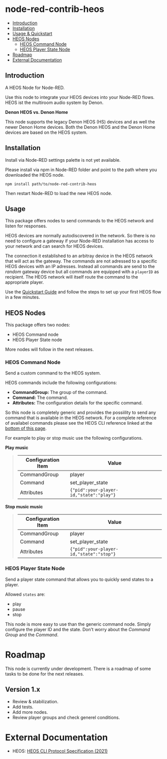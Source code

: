 # node-red-contrib-heos

* [Introduction](#introduction)
* [Installation](#installation)
* [Usage & Quickstart](#usage)
* [HEOS Nodes](#heos-nodes)
    * [HEOS Command Node](#heos-command-node)
    * [HEOS Player State Node](#heos-player-state-node)
* [Roadmap](#roadmap)
* [External Documentation](#external-documentation)

## Introduction

A HEOS Node for Node-RED.

Use this node to integrate your HEOS devices into your Node-RED flows. HEOS ist the multiroom audio system by Denon.

**Denon HEOS vs. Denon Home**

This node supports the legacy Denon HEOS (HS) devices and as well the newer Denon Home devices. Both the Denon HEOS and the Denon Home devices are based on the HEOS system.

## Installation

Install via Node-RED settings palette is not yet available.

Please install via npm in Node-RED folder and point to the path where you downloaded the HEOS node.

    npm install path/to/node-red-contrib-heos

Then restart Node-RED to load the new HEOS node.

## Usage

This package offers nodes to send commands to the HEOS network and listen for responses.

HEOS devices are normally autodiscovered in the network. So there is no need to configure a gateway if your Node-RED installation has access to your network and can search for HEOS devices.

The connection it established to an arbitray device in the HEOS network that will act as the gateway. The commands are not adressed to a specific HEOS devices with an IP adresses. Instead all commands are send to the *random* gateway device but all commands are equipped with a `playerID` as recipient. The HEOS network will itself route the command to the appropriate player.

Use the [Quickstart Guide](documentation/Quickstart.md) and follow the steps to set up your first HEOS flow in a few minutes.

## HEOS Nodes

This package offers two nodes:
* HEOS Command node
* HEOS Player State node

More nodes will follow in the next releases.

### HEOS Command Node

Send a custom command to the HEOS system.

HEOS commands include the following configurations:
* **CommandGroup:** The group of the command.
* **Command:** The command.
* **Attributes:** The configuration details for the specific command.

So this node is completely generic and provides the possiility to send any command that is available in the HEOS network. For a complete reference of availabel commands please see the HEOS CLI reference linked at the [bottom of this page](#external-documentation).

For example to play or stop music use the following configurations.

**Play music**

>
>| Configuration Item| Value |
>| --- | ----------- |
>| CommandGroup | player |
>| Command | set_player_state |
>| Attributes | `{"pid":your-player-id,"state":"play"}` |

**Stop music music**

>| Configuration Item| Value |
>| --- | ----------- |
>| CommandGroup | player |
>| Command | set_player_state |
>| Attributes | `{"pid":your-player-id,"state":"stop"}` |

### HEOS Player State Node

Send a player state command that allows you to quickly send states to a player.

Allowed `states` are:
* play
* pause
* stop

This node is more easy to use than the generic command node. Simply configure the player ID and the state. Don't worry about the *Command Group* and the *Command*.

# Roadmap

This node is currently under development.
There is a roadmap of some tasks to be done for the next releases.

## Version 1.x

* Review & stabilization.
* Add tests.
* Add more nodes.
* Review player groups and check generel conditions. 

# External Documentation

* HEOS: [HEOS CLI Protocol Specification (2021)](https://rn.dmglobal.com/euheos/HEOS_CLI_ProtocolSpecification_2021.pdf)

